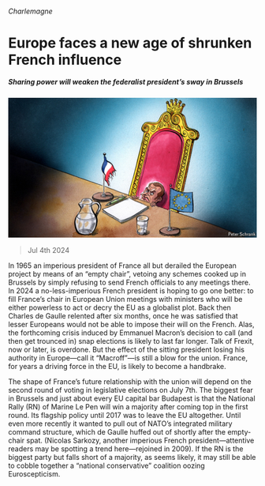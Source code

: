 ###### Charlemagne

# Europe faces a new age of shrunken French influence 

##### Sharing power will weaken the federalist president’s sway in Brussels 

![image](images/20240706_EUD000.jpg) 

> Jul 4th 2024 

In 1965 an imperious president of France all but derailed the European project by means of an “empty chair”, vetoing any schemes cooked up in Brussels by simply refusing to send French officials to any meetings there. In 2024 a no-less-imperious French president is hoping to go one better: to fill France’s chair in European Union meetings with ministers who will be either powerless to act or decry the EU as a globalist plot. Back then Charles de Gaulle relented after six months, once he was satisfied that lesser Europeans would not be able to impose their will on the French. Alas, the forthcoming crisis induced by Emmanuel Macron’s decision to call (and then get trounced in) snap elections is likely to last far longer. Talk of Frexit, now or later, is overdone. But the effect of the sitting president losing his authority in Europe—call it “Macroff”—is still a blow for the union. France, for years a driving force in the EU, is likely to become a handbrake.

The shape of France’s future relationship with the union will depend on the second round of voting in legislative elections on July 7th. The biggest fear in Brussels and just about every EU capital bar Budapest is that the National Rally (RN) of Marine Le Pen will win a majority after coming top in the first round. Its flagship policy until 2017 was to leave the EU altogether. Until even more recently it wanted to pull out of NATO’s integrated military command structure, which de Gaulle huffed out of shortly after the empty-chair spat. (Nicolas Sarkozy, another imperious French president—attentive readers may be spotting a trend here—rejoined in 2009). If the RN is the biggest party but falls short of a majority, as seems likely, it may still be able to cobble together a “national conservative” coalition oozing Euroscepticism. 

